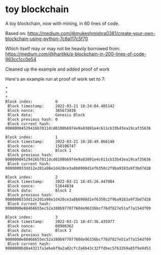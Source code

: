 # toy blockchain

A toy blockchain, now with mining, in 60 lines of code.

Based on:
https://medium.com/@mukeshmishra0381/create-your-own-blockchain-using-python-7c6a117c5f70

Which itself may or may not be heavily borrowed from:
https://medium.com/@lhartikk/a-blockchain-in-200-lines-of-code-963cc1cc0e54

Cleaned up the example and added proof of work



Here's an example run at proof of work set to 7:

```
*
*
*
Block index:          0
 Block timestamp:     2022-03-21 18:24:04.485142
 Block nonce:         365673038
 Block data:          Genesis Block
 Block previous hash: 0
 Block current hash:  00000004529416b7011dcd0100b6974e9a83891e4c611cb33b43ea19caf35636

Block index:          1
 Block timestamp:     2022-03-21 18:38:49.866148
 Block nonce:         158106747
 Block data:          Block 1
 Block previous hash: 00000004529416b7011dcd0100b6974e9a83891e4c611cb33b43ea19caf35636
 Block current hash:  000000033dd12e201a98e1d420ce3a8b6908d1ef6350c2f9ba9183a9f3bd7d28

Block index:          2
 Block timestamp:     2022-03-21 18:45:26.447984
 Block nonce:         51644834
 Block data:          Block 2
 Block previous hash: 000000033dd12e201a98e1d420ce3a8b6908d1ef6350c2f9ba9183a9f3bd7d28
 Block current hash:  0000000e88466655ec52a380b97707760de96336bcf76df827e51af7a154df09

Block index:          3
 Block timestamp:     2022-03-21 18:47:36.435977
 Block nonce:         60966362
 Block data:          Block 3
 Block previous hash: 0000000e88466655ec52a380b97707760de96336bcf76df827e51af7a154df09
 Block current hash:  0000000bd8a4321fa1ebe6f9a2a02cfc2a6b43c32ffdbec57632b9a85f9a9d53


```

